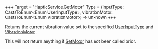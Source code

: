+++
Target = "HapticService.GetMotor"
Type = (inputType: CastsToEnum<Enum.UserInputType>, vibrationMotor: CastsToEnum<Enum.VibrationMotor>) => unknown
+++

Returns the current vibration value set to the specified [UserInputType](https://developer.roblox.com/api-reference/property/InputObject/UserInputType) and [VibrationMotor](https://developer.roblox.com/api-reference/enum/VibrationMotor) .This will not return anything if [SetMotor](https://developer.roblox.com/api-reference/function/HapticService/SetMotor) has not been called prior.